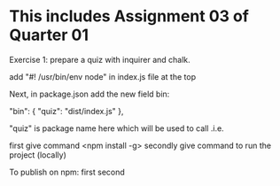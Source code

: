 # This includes Assignment 03 of Quarter 01


Exercise 1:  prepare a quiz with inquirer and chalk.

add "#! /usr/bin/env node" in index.js file at the top


Next, in package.json add the new field bin:

"bin": {
	"quiz": "dist/index.js"
},

"quiz" is package name here which will be used to call .i.e. <npx quiz>

first give command <npm install -g>
secondly give command <npx quiz> to run the project (locally)

To publish on npm:
first <npm login>
second <npm publish>

